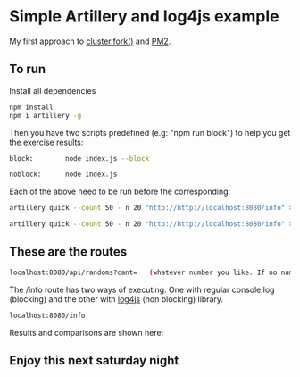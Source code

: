 # Simple Artillery and log4js example

My first approach to [cluster.fork()](https://nodejs.org/dist/latest-v17.x/docs/api/cluster.html) and [PM2]().

## To run

Install all dependencies

```bash
npm install
npm i artillery -g
```
Then you have two scripts predefined (e.g: "npm run block") to help you get the exercise results:
```bash
block:        node index.js --block
```
```bash
noblock:      node index.js
```
Each of the above need to be run before the corresponding:

```bash
artillery quick --count 50 - n 20 "http://http://localhost:8080/info" > NONblocking.txt
```
```bash
artillery quick --count 50 - n 20 "http://http://localhost:8080/info" > blocking.txt
```

## These are the routes

```bash
localhost:8080/api/randoms?cant=   (whatever number you like. If no number, defalult=100000))
```
The /info route has two ways of executing. One with regular console.log (blocking) and the other with [log4js](https://github.com/log4js-node/log4js-node) (non blocking) library.

```bash
localhost:8080/info
```

Results and comparisons are shown here:


## Enjoy this next saturday night

